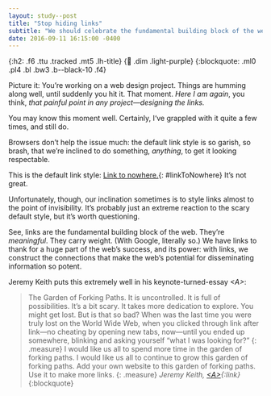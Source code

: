 ```yaml
---
layout: study--post
title: "Stop hiding links"
subtitle: "We should celebrate the fundamental building block of the web"
date: 2016-09-11 16:15:00 -0400
---
```


{:h2: .f6 .ttu .tracked .mt5 .lh-title}
{:link: .dim .light-purple}
{:blockquote: .ml0 .pl4 .bl .bw3 .b--black-10 .f4}

Picture it: You’re working on a web design project. Things are humming along well, until suddenly you hit it. That moment.
*Here I am again*, you think, *that painful point in any project—designing the links.*

You may know this moment well. Certainly, I‘ve grappled with it quite a few times, and still do.

Browsers don’t help the issue much: the default link style is so garish, so brash, that we’re inclined to do something,
*anything*, to get it looking respectable.

This is the default link style: [Link to nowhere.](#){: #linkToNowhere} It’s not great.

<script type="text/javascript">
	document.getElementById('linkToNowhere').href = '#' + Date.now();
</script>

Unfortunately, though, our inclination sometimes is to style links almost to the point of invisibility. It’s probably
just an extreme reaction to the scary default style, but it’s worth questioning.

See, links are the fundamental building block of the web. They’re *meaningful*. They carry weight. (With Google, literally
so.) We have links to thank for a huge part of the web’s success, and its power: with links, we construct the connections
that make the web’s potential for disseminating information so potent.

Jeremy Keith puts this extremely well in his keynote-turned-essay *&lt;A&gt;*:

> The Garden of Forking Paths. It is uncontrolled. It is full of possibilities. It’s a bit scary. It takes more dedication to explore. You might get lost. But is that so bad? When was the last time you were truly lost on the World Wide Web, when you clicked through link after link—no cheating by opening new tabs, now—until you ended up somewhere, blinking and asking yourself “what I was looking for?”
> {: .measure}
> I would like us all to spend more time in the garden of forking paths. I would like us all to continue to grow this garden of forking paths. Add your own website to this garden of forking paths. Use it to make more links.
> {: .measure}
> <cite>Jeremy Keith, [*&lt;A&gt;*](https://adactio.com/articles/10887){:link}</cite>
{:blockquote}
